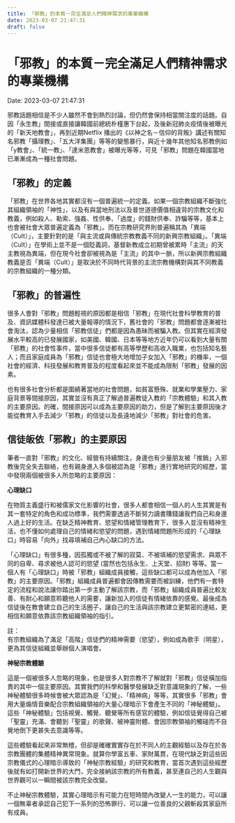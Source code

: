 ```yaml
---
title: 「邪教」的本質－完全滿足人們精神需求的專業機構 
date: 2023-03-07 21:47:31 
draft: false
---
```

# 「邪教」的本質－完全滿足人們精神需求的專業機構
Date: 2023-03-07 21:47:31

<!-- wp:paragraph -->
<p>邪教話題相信是不少人雖然不會到熱烈討論，但仍然會保持相當關注度的話題。自因「永生教」間接或直接讓韓國前總統朴槿惠下台起，及後新冠肺炎疫情後被曝光的「新天地教會」，再到近期Netflix 播出的《以神之名－信仰的背叛》講述有關知名邪教「攝理教」、「五大洋集團」等等的變態暴行，與近十幾年其他知名邪教例如「y教會」、「統一教」、「達米恩教會」被曝光等等，可見「邪教」問題在韓國當地已漸漸成為一種社會問題。</p>
<!-- /wp:paragraph -->

<!-- wp:heading -->
<h2 class="wp-block-heading">「邪教」的定義</h2>
<!-- /wp:heading -->

<!-- wp:paragraph -->
<p>「邪教」在世界各地其實都沒有一個普遍統一的定義。如果一個宗教組織不斷強化其組織領袖的「神性」，以及有與當地刑法以及普世道德價值相違背的宗教文化和教義，例如殺人、勒索、強姦、性供奉、「過度」的錢財供奉、詐騙等等，基本上也會被社會大眾普遍定義為「邪教」。而在宗教研究界則普遍稱其為「異端（Cult）」，主要針對的是「與主流或與傳統宗教教義不同的新興宗教組織」。「異端（Cult）」在學術上並不是一個貶義詞，基督新教成立初期曾被累時「主流」的天主教視為異端，但在現今社會卻被視為是「主流」的其中一脈，所以新興宗教組織教義是否「異端（Cult）」是取決於不同時代背景的主流宗教機構對與其不同教義的宗教組織的一種分類。</p>
<!-- /wp:paragraph -->

<!-- wp:heading -->
<h2 class="wp-block-heading">「邪教」的普遍性</h2>
<!-- /wp:heading -->

<!-- wp:paragraph -->
<p>很多人會對「邪教」問題輕視的原因都是相信「邪教」在現代社會科學教育的普及、資訊媒體科發達已被大量報導的情況下，舊社會的「邪教」問題都會逐漸被社會淘汰，認為少量相信「邪教信徒」們都是因為愚昧而被騙入教。但其實在經濟發展水平較高的已發展國家，如美國、韓國、日本等等地方近年仍可以看到大量有關「邪教」的社會性事件，當中很多信徒都有高等學歷和高收入職業，也包括知名藝人；而且家庭成員為「邪教」信徒也會極大地增加子女加入「邪教」的機率，一個社會的經濟、科技發展和教育普及的程度看起來並不能成為限制「邪教」發展的因素。</p>
<!-- /wp:paragraph -->

<!-- wp:paragraph -->
<p>也有很多社會分析都是圍繞著當地的社會問題，如貧富懸殊、就業和學業壓力、家庭背景等間接原因，其實並沒有真正了解過普遍教徒入教的「宗教體驗」和其入教的主要原因。的確，間接原因可以成為主要原因的助力，但是了解到主要原因後才能從教育入手去減少「邪教」的信徒以及長遠地減少「邪教」對社會的危害。</p>
<!-- /wp:paragraph -->

<!-- wp:heading -->
<h2 class="wp-block-heading">信徒皈依「邪教」的主要原因</h2>
<!-- /wp:heading -->

<!-- wp:paragraph -->
<p>筆者一直對「邪教」的文化、經營有持續關注，身邊也有少量朋友被「推銷」入邪教後完全失去聯絡，也有親身進入多個被認為是「邪教」進行實地研究的經歷，當中發現兩個被很多人所忽略的主要原因：</p>
<!-- /wp:paragraph -->

<!-- wp:paragraph -->
<p><strong>心理缺口</strong></p>
<!-- /wp:paragraph -->

<!-- wp:paragraph -->
<p>在物質主義盛行和被儒家文化影響的社會，很多人都會相信一個人的人生其實是有其一套特定的角色和成功標準，我們需要透過不斷努力讀書賺錢讓我們自己和身邊人過上好的生活。在缺乏精神教育、慾望和情緒管理教育下，很多人並沒有精神生活，也不懂如何處理自己的情緒和慾望的問題，遇到情緒問題所形成的「心理缺口」時容易「向外」找尋填補自己內心缺口的方法。</p>
<!-- /wp:paragraph -->

<!-- wp:paragraph -->
<p>「心理缺口」有很多種，因孤獨或不被了解的寂莫、不被填補的慾望需求、與眾不同的自卑、尋求被他人認可的慾望 (當然也包括永生、上天堂、招財) 等等。當一個人有「心理缺口」時被「邪教」組織成員接觸，這些缺口都可以成為他加入「邪教」的主要原因。「邪教」組織成員普遍都會因傳教需要而被訓練，他們有一套特定的流程和說法讓你踏出第一步主動了解該宗教，而「邪教」組織成員普遍比較友善、有耐心和願意聆聽他人的需要，讓新加入的信徒有情緒依靠的感覺。最後成為信徒後在教會建立自己的生活圈子，讓自己的生活與該宗教建立更緊密的連結，更相信和願意依靠該宗教組織領袖的指引。</p>
<!-- /wp:paragraph -->

<!-- wp:paragraph -->
<p>註：<br>有宗教組織為了滿足「高階」信徒們的精神需要（慾望），例如成為歌手（明星），更為其信徒組織並舉辦個人演唱會。</p>
<!-- /wp:paragraph -->

<!-- wp:paragraph -->
<p><strong>神秘宗教體驗</strong></p>
<!-- /wp:paragraph -->

<!-- wp:paragraph -->
<p>這是一個被很多人忽略的現象，也是很多人對宗教不了解就對「邪教」信徒橫加指責的其中一個主要原因。其實我們的科學和醫學發展缺乏對意識現象的了解，一些神秘體驗很多時候會被大眾認為是「幻覺」、「精神病」等等，其實很多「邪教」會用大量煽情音樂配合宗教組織領袖的大量心理暗示下會產生不同的「神秘體驗」。這些「神秘體驗」包括視覺、觸覺、聽覺等所有感官的體驗，例如信徒覺得自己被「聖靈」充滿、會聽到「聖靈」的歌聲、被神靈附體、會因宗教領袖的觸碰而不自覺地倒下更甚失去意識等等。</p>
<!-- /wp:paragraph -->

<!-- wp:paragraph -->
<p>這些體驗看起來非常無稽，但卻是確確實實存在於不同人的主觀經驗以及存在於各宗教團體的集體精神異常現象。就算你學富五車、家財萬貫，在現代缺乏對這些因宗教儀式的心理暗示導致的「神秘宗教經驗」的研究和教育，當首次遇到這些經歷後就有如打開新世界的大門，完全接納該宗教的所有教義，甚至連自己的人生觀與世界觀可以一瞬間被該宗教完全改變。</p>
<!-- /wp:paragraph -->

<!-- wp:paragraph -->
<p>不止神秘宗教體驗，其實心理暗示有可能力在短時間內改變人一生的能力，可以讓一個無辜者承認自己犯下一系列的恐怖罪行、可以讓一位善良的父親斬殺其家庭所有成員。</p>
<!-- /wp:paragraph -->
